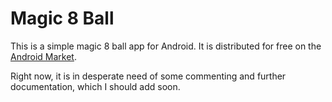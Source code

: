 Magic 8 Ball
============

This is a simple magic 8 ball app for Android.
It is distributed for free on the [Android Market](https://play.google.com/store/apps/details?id=com.nickeyre.magic8ball).

Right now, it is in desperate need of some commenting and further documentation, which I should add soon.